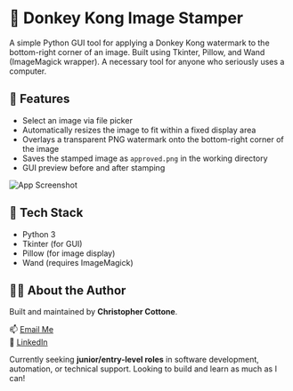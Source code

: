 # 🦍 Donkey Kong Image Stamper

A simple Python GUI tool for applying a Donkey Kong watermark to the bottom-right corner of an image. Built using Tkinter, Pillow, and Wand (ImageMagick wrapper).
A necessary tool for anyone who seriously uses a computer.

## 🎨 Features

- Select an image via file picker
- Automatically resizes the image to fit within a fixed display area
- Overlays a transparent PNG watermark onto the bottom-right corner of the image
- Saves the stamped image as `approved.png` in the working directory
- GUI preview before and after stamping

![App Screenshot](approval.png)

## 🧪 Tech Stack

- Python 3
- Tkinter (for GUI)
- Pillow (for image display)
- Wand (requires ImageMagick)


## 🙋‍♂️ About the Author

Built and maintained by **Christopher Cottone**.  

📫 [Email Me](mailto:chriscottone1@gmail.com.com)  
💼 [LinkedIn](https://www.linkedin.com/in/christopher-cottone-b9820928a/?trk=opento_sprofile_topcard)  

Currently seeking **junior/entry-level roles** in software development, automation, or technical support. Looking to build and learn as much as I can!
